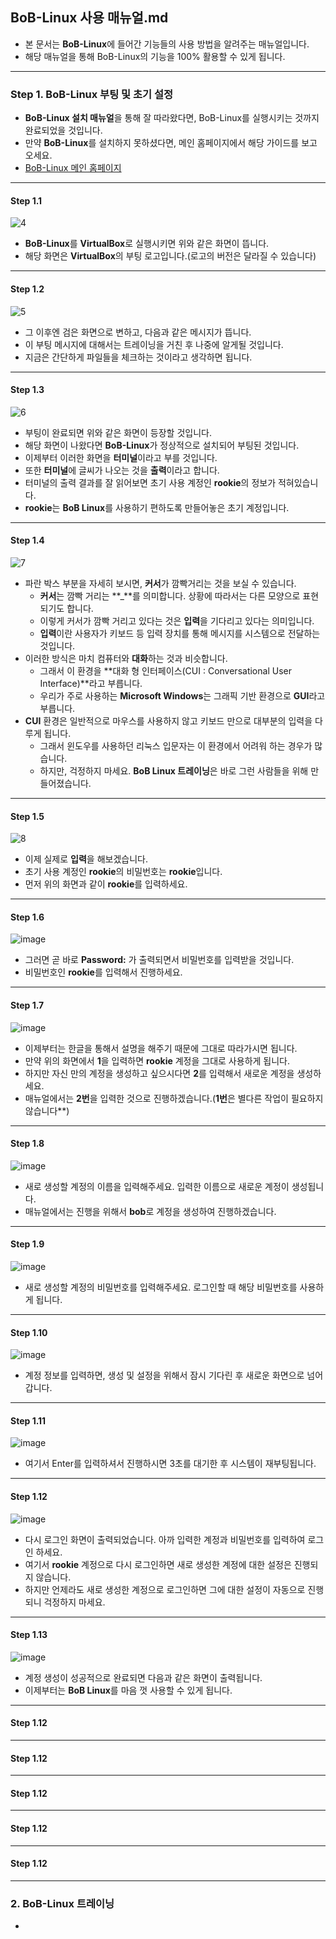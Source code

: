 ## BoB-Linux 사용 매뉴얼.md
- 본 문서는 **BoB-Linux**에 들어간 기능들의 사용 방법을 알려주는 매뉴얼입니다.
- 해당 매뉴얼을 통해 BoB-Linux의 기능을 100% 활용할 수 있게 됩니다.
-----
### Step 1. BoB-Linux 부팅 및 초기 설정
- **BoB-Linux 설치 매뉴얼**을 통해 잘 따라왔다면, BoB-Linux를 실행시키는 것까지 완료되었을 것입니다.
- 만약 **BoB-Linux**를 설치하지 못하셨다면, 메인 홈페이지에서 해당 가이드를 보고 오세요.
- [BoB-Linux 메인 홈페이지](https://boblinux.fossa.kr:21443/blackmoon/boblinux)
-----
#### Step 1.1
![4](https://user-images.githubusercontent.com/67176669/102052002-d51d1900-3e28-11eb-962f-3ed1e62bc16f.PNG)
- **BoB-Linux**를 **VirtualBox**로 실행시키면 위와 같은 화면이 뜹니다.
- 해당 화면은 **VirtualBox**의 부팅 로고입니다.(로고의 버전은 달라질 수 있습니다)
-----
#### Step 1.2
![5](https://user-images.githubusercontent.com/67176669/102049770-dba99180-3e24-11eb-9e13-a05cc6435842.PNG)
- 그 이후엔 검은 화면으로 변하고, 다음과 같은 메시지가 뜹니다.
- 이 부팅 메시지에 대해서는 트레이닝을 거친 후 나중에 알게될 것입니다.
- 지금은 간단하게 파일들을 체크하는 것이라고 생각하면 됩니다.
-----
#### Step 1.3
![6](https://user-images.githubusercontent.com/67176669/102049771-dc422800-3e24-11eb-9f59-db98ec4b2559.PNG)
- 부팅이 완료되면 위와 같은 화면이 등장할 것입니다.
- 해당 화면이 나왔다면 **BoB-Linux**가 정상적으로 설치되어 부팅된 것입니다.
- 이제부터 이러한 화면을 **터미널**이라고 부를 것입니다.
- 또한 **터미널**에 글씨가 나오는 것을 **출력**이라고 합니다.
- 터미널의 출력 결과를 잘 읽어보면 초기 사용 계정인 **rookie**의 정보가 적혀있습니다.
- **rookie**는 **BoB Linux**를 사용하기 편하도록 만들어놓은 초기 계정입니다.
-----
#### Step 1.4
![7](https://user-images.githubusercontent.com/67176669/102050700-a4d47b00-3e26-11eb-9093-c3c955de1ae0.PNG)
- 파란 박스 부분을 자세히 보시면, **커서**가 깜빡거리는 것을 보실 수 있습니다.
  - **커서**는 깜빡 거리는 **_**를 의미합니다. 상황에 따라서는 다른 모양으로 표현되기도 합니다.
  - 이렇게 커서가 깜빡 거리고 있다는 것은 **입력**을 기다리고 있다는 의미입니다.
  - **입력**이란 사용자가 키보드 등 입력 장치를 통해 메시지를 시스템으로 전달하는 것입니다.
- 이러한 방식은 마치 컴퓨터와 **대화**하는 것과 비슷합니다.
  - 그래서 이 환경을 **대화 형 인터페이스(CUI : Conversational User Interface)**라고 부릅니다. 
  - 우리가 주로 사용하는 **Microsoft Windows**는 그래픽 기반 환경으로 **GUI**라고 부릅니다.
- **CUI** 환경은 일반적으로 마우스를 사용하지 않고 키보드 만으로 대부분의 입력을 다루게 됩니다.
  - 그래서 윈도우를 사용하던 리눅스 입문자는 이 환경에서 어려워 하는 경우가 많습니다.
  - 하지만, 걱정하지 마세요. **BoB Linux 트레이닝**은 바로 그런 사람들을 위해 만들어졌습니다.
-----
#### Step 1.5
![8](https://user-images.githubusercontent.com/67176669/102050681-9ab27c80-3e26-11eb-87e9-576f389d9755.PNG)
- 이제 실제로 **입력**을 해보겠습니다.
- 초기 사용 계정인 **rookie**의 비밀번호는 **rookie**입니다.
- 먼저 위의 화면과 같이 **rookie**를 입력하세요.
-----
#### Step 1.6
![image](https://user-images.githubusercontent.com/67176669/102051131-668b8b80-3e27-11eb-879a-9b72950205d2.png)
- 그러면 곧 바로 **Password:** 가 출력되면서 비밀번호를 입력받을 것입니다.
- 비밀번호인 **rookie**를 입력해서 진행하세요.
-----
#### Step 1.7
![image](https://user-images.githubusercontent.com/67176669/102051262-a488af80-3e27-11eb-920c-9bc4d40d674a.png)
- 이제부터는 한글을 통해서 설명을 해주기 때문에 그대로 따라가시면 됩니다.
- 만약 위의 화면에서 **1**을 입력하면 **rookie** 계정을 그대로 사용하게 됩니다.
- 하지만 자신 만의 계정을 생성하고 싶으시다면 **2**를 입력해서 새로운 계정을 생성하세요.
- 매뉴얼에서는 **2번**을 입력한 것으로 진행하겠습니다.(**1번**은 별다른 작업이 필요하지 않습니다**)
-----
#### Step 1.8
![image](https://user-images.githubusercontent.com/67176669/102051521-0ba66400-3e28-11eb-934c-968256cc4692.png)
- 새로 생성할 계정의 이름을 입력해주세요. 입력한 이름으로 새로운 계정이 생성됩니다.
- 매뉴얼에서는 진행을 위해서 **bob**로 계정을 생성하여 진행하겠습니다.
-----
#### Step 1.9
![image](https://user-images.githubusercontent.com/67176669/102051689-50ca9600-3e28-11eb-8ae7-1f78964b1c41.png)
- 새로 생성할 계정의 비밀번호를 입력해주세요. 로그인할 때 해당 비밀번호를 사용하게 됩니다.
-----
#### Step 1.10
![image](https://user-images.githubusercontent.com/67176669/102051777-6fc92800-3e28-11eb-974b-3ac392e7fe3c.png)
- 계정 정보를 입력하면, 생성 및 설정을 위해서 잠시 기다린 후 새로운 화면으로 넘어갑니다.
-----
#### Step 1.11
![image](https://user-images.githubusercontent.com/67176669/102051849-896a6f80-3e28-11eb-8483-369900b48c00.png)
- 여기서 Enter를 입력하셔서 진행하시면 3초를 대기한 후 시스템이 재부팅됩니다.
-----
#### Step 1.12
![image](https://user-images.githubusercontent.com/67176669/102052186-262d0d00-3e29-11eb-9ecb-37f33d51b088.png)
- 다시 로그인 화면이 출력되었습니다. 아까 입력한 계정과 비밀번호를 입력하여 로그인 하세요.
- 여기서 **rookie** 계정으로 다시 로그인하면 새로 생성한 계정에 대한 설정은 진행되지 않습니다.
- 하지만 언제라도 새로 생성한 계정으로 로그인하면 그에 대한 설정이 자동으로 진행되니 걱정하지 마세요.
-----
#### Step 1.13
![image](https://user-images.githubusercontent.com/67176669/102052218-35ac5600-3e29-11eb-895b-c58c4a731ed8.png)
- 계정 생성이 성공적으로 완료되면 다음과 같은 화면이 출력됩니다.
- 이제부터는 **BoB Linux**를 마음 껏 사용할 수 있게 됩니다.
-----
#### Step 1.12

-----
#### Step 1.12

-----
#### Step 1.12

-----
#### Step 1.12

-----
#### Step 1.12

-----


### 2. BoB-Linux 트레이닝
- 
